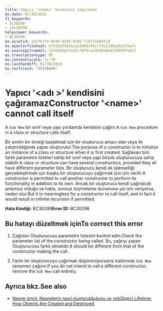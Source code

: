 ```yaml
---
title: Yapıcı '<name>' kendisini çağıramaz
ms.date: 07/20/2015
f1_keywords:
- bc30298
- vbc30298
helpviewer_keywords:
- BC30298
ms.assetid: 2d77b7f4-0640-4f89-9c65-f101fd2847c0
ms.openlocfilehash: 67933e9365b1aa18063f0ccf3c2146a261e7eafc
ms.sourcegitcommit: 14355b4b2fe5bcf874cac96d0a9e6376b567e4c7
ms.translationtype: MT
ms.contentlocale: tr-TR
ms.lasthandoff: 01/30/2019
ms.locfileid: "55276048"
---
```

# <a name="constructor-name-cannot-call-itself"></a><span data-ttu-id="44f67-102">Yapıcı '\<adı >' kendisini çağıramaz</span><span class="sxs-lookup"><span data-stu-id="44f67-102">Constructor '\<name>' cannot call itself</span></span>
<span data-ttu-id="44f67-103">A `Sub New` bir sınıf veya yapı yordamda kendisini çağırır.</span><span class="sxs-lookup"><span data-stu-id="44f67-103">A `Sub New` procedure in a class or structure calls itself.</span></span>  
  
 <span data-ttu-id="44f67-104">Bir sınıfın bir örneği başlatmak için bir oluşturucu amacı olan veya ilk çalıştırıldığında yapısı oluşturulur.</span><span class="sxs-lookup"><span data-stu-id="44f67-104">The purpose of a constructor is to initialize an instance of a class or structure when it is first created.</span></span> <span data-ttu-id="44f67-105">Sağlanan tüm farklı parametre listeleri sahip bir sınıf veya yapı birçok oluşturucuya sahip olabilir.</span><span class="sxs-lookup"><span data-stu-id="44f67-105">A class or structure can have several constructors, provided they all have different parameter lists.</span></span> <span data-ttu-id="44f67-106">Bir oluşturucu kendi ek işlevselliği gerçekleştirmek için başka bir oluşturucuyu çağırmak için izin verilir.</span><span class="sxs-lookup"><span data-stu-id="44f67-106">A constructor is permitted to call another constructor to perform its functionality in addition to its own.</span></span> <span data-ttu-id="44f67-107">Ancak bir oluşturucu kendi çağrılacak anlamsız olduğu ve hatta, sonsuz özyineleme durumuna yol izin veriyorsa, neden olur.</span><span class="sxs-lookup"><span data-stu-id="44f67-107">But it is meaningless for a constructor to call itself, and in fact it would result in infinite recursion if permitted.</span></span>  
  
 <span data-ttu-id="44f67-108">**Hata Kimliği:** BC30298</span><span class="sxs-lookup"><span data-stu-id="44f67-108">**Error ID:** BC30298</span></span>  
  
## <a name="to-correct-this-error"></a><span data-ttu-id="44f67-109">Bu hatayı düzeltmek için</span><span class="sxs-lookup"><span data-stu-id="44f67-109">To correct this error</span></span>  
  
1.  <span data-ttu-id="44f67-110">Çağrılan Oluşturucusu parametre listesini kontrol edin.</span><span class="sxs-lookup"><span data-stu-id="44f67-110">Check the parameter list of the constructor being called.</span></span> <span data-ttu-id="44f67-111">Bu, çağrıyı yapan Oluşturucusu farklı olmalıdır.</span><span class="sxs-lookup"><span data-stu-id="44f67-111">It should be different from that of the constructor making the call.</span></span>  
  
2.  <span data-ttu-id="44f67-112">Farklı bir oluşturucuyu çağırmak düşünmüyorsanız kaldırmak `Sub New` tamamen çağırın.</span><span class="sxs-lookup"><span data-stu-id="44f67-112">If you do not intend to call a different constructor, remove the `Sub New` call entirely.</span></span>  
  
## <a name="see-also"></a><span data-ttu-id="44f67-113">Ayrıca bkz.</span><span class="sxs-lookup"><span data-stu-id="44f67-113">See also</span></span>
- [<span data-ttu-id="44f67-114">Nesne ömrü: Nesnelerin nasıl oluşturulduğunu ve yok</span><span class="sxs-lookup"><span data-stu-id="44f67-114">Object Lifetime: How Objects Are Created and Destroyed</span></span>](../../../visual-basic/programming-guide/language-features/objects-and-classes/object-lifetime-how-objects-are-created-and-destroyed.md)
